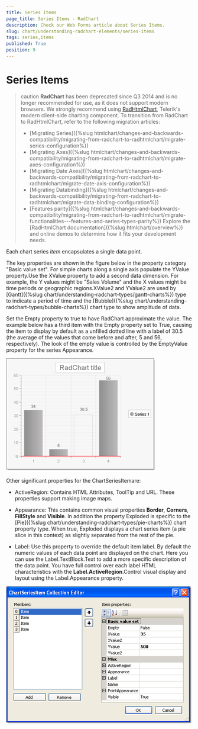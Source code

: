 ```yaml
---
title: Series Items
page_title: Series Items - RadChart
description: Check our Web Forms article about Series Items.
slug: chart/understanding-radchart-elements/series-items
tags: series,items
published: True
position: 9
---
```


# Series Items

>caution **RadChart** has been deprecated since Q3 2014 and is no longer recommended for use, as it does not support modern browsers. We strongly recommend using [RadHtmlChart](https://www.telerik.com/products/aspnet-ajax/html-chart.aspx), Telerik's modern client-side charting component. 
>To transition from RadChart to RadHtmlChart, refer to the following migration articles:
> - [Migrating Series]({%slug htmlchart/changes-and-backwards-compatibility/migrating-from-radchart-to-radhtmlchart/migrate-series-configuration%})
> - [Migrating Axes]({%slug htmlchart/changes-and-backwards-compatibility/migrating-from-radchart-to-radhtmlchart/migrate-axes-configuration%})
> - [Migrating Date Axes]({%slug htmlchart/changes-and-backwards-compatibility/migrating-from-radchart-to-radhtmlchart/migrate-date-axis-configuration%})
> - [Migrating Databinding]({%slug htmlchart/changes-and-backwards-compatibility/migrating-from-radchart-to-radhtmlchart/migrate-data-binding-configuration%})
> - [Features parity]({%slug htmlchart/changes-and-backwards-compatibility/migrating-from-radchart-to-radhtmlchart/migrate-functionalities---features-and-series-types-parity%})
>Explore the [RadHtmlChart documentation]({%slug htmlchart/overview%}) and online demos to determine how it fits your development needs.

Each chart series *item* encapsulates a single data point.

The key properties are shown in the figure below in the property category "Basic value set". For simple charts along a single axis populate the YValue property.Use the XValue property to add a second data dimension. For example, the Y values might be "Sales Volume" and the X values might be time periods or geographic regions.XValue2 and YValue2 are used by [Gantt]({%slug chart/understanding-radchart-types/gantt-charts%}) type to indicate a period of time and the [Bubble]({%slug chart/understanding-radchart-types/bubble-charts%}) chart type to show amplitude of data.

Set the Empty property to true to have RadChart approximate the value. The example below has a third item with the Empty property set to True, causing the item to display by default as a unfilled dotted line with a label of 30.5 (the average of the values that come before and after, 5 and 56, respectively). The look of the empty value is controlled by the EmptyValue property for the series Appearance.

![Empty Property](images/radchart-understandingelements031.png)

Other significant properties for the ChartSeriesItemare:

* ActiveRegion: Contains HTML Attributes, ToolTip and URL. These properties support making image maps.

* Appearance: This contains common visual properties **Border**, **Corners**, **FillStyle** and **Visible**. In addition the property Exploded is specific to the [Pie]({%slug chart/understanding-radchart-types/pie-charts%}) chart property type. When true, Exploded displays a chart series item (a pie slice in this context) as slightly separated from the rest of the pie.

* Label: Use this property to override the default item label. By default the numeric values of each data point are displayed on the chart. Here you can use the Label.TextBlock.Text to add a more specific description of the data point. You have full control over each label HTML characteristics with the **Label.ActiveRegion**.Control visual display and layout using the Label.Appearance property.

![ChartSeriesItem Collection](images/radchart-understandingelements018.png)
